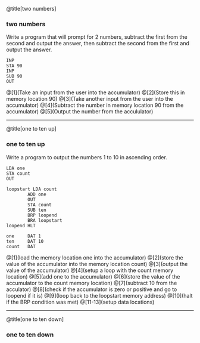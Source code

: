 @title[two numbers]
### two numbers

Write a program that will prompt for 2 numbers, subtract the first from the second and output the answer, then subtract the second from the first and output the answer.

```
INP
STA 90
INP
SUB 90
OUT
```

@[1](Take an input from the user into the accumulator)
@[2](Store this in memory location 90)
@[3](Take another input from the user into the accumulator)
@[4](Subtract the number in memory location 90 from the accumulator)
@[5](Output the number from the accululator)

---
@title[one to ten up]
### one to ten up

Write a program to output the numbers 1 to 10 in ascending order.

```
LDA one
STA count
OUT

loopstart LDA count
        ADD one
        OUT
        STA count
        SUB ten
        BRP loopend
        BRA loopstart
loopend HLT

one     DAT 1
ten     DAT 10
count   DAT
```

@[1](load the memory location one into the accumulator)
@[2](store the value of the accumulator into the memory location count)
@[3](output the value of the accumulator)
@[4](setup a loop with the count memory location)
@[5](add one to the accumulator)
@[6](store the value of the accumulator to the count memory location)
@[7](subtract 10 from the acculator)
@[8](check if the accumulator is zero or positive and go to loopend if it is)
@[9](loop back to the loopstart memory address)
@[10](halt if the BRP condition was met)
@[11-13](setup data locations)

---
@title[one to ten down]
### one to ten down
